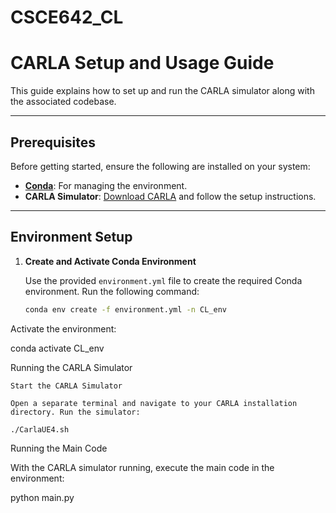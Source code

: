 # CSCE642_CL
# CARLA Setup and Usage Guide

This guide explains how to set up and run the CARLA simulator along with the associated codebase.

---

## Prerequisites

Before getting started, ensure the following are installed on your system:

- **[Conda](https://docs.conda.io/en/latest/miniconda.html)**: For managing the environment.
- **CARLA Simulator**: [Download CARLA](https://carla.org/) and follow the setup instructions.

---

## Environment Setup

1. **Create and Activate Conda Environment**

   Use the provided `environment.yml` file to create the required Conda environment. Run the following command:

   ```bash
   conda env create -f environment.yml -n CL_env

Activate the environment:

conda activate CL_env

Running the CARLA Simulator

    Start the CARLA Simulator

    Open a separate terminal and navigate to your CARLA installation directory. Run the simulator:

    ./CarlaUE4.sh

Running the Main Code

With the CARLA simulator running, execute the main code in the environment:

python main.py
